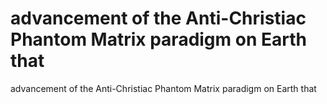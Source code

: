 # advancement of the Anti-Christiac Phantom Matrix paradigm on Earth that

advancement of the Anti-Christiac Phantom Matrix paradigm on Earth that